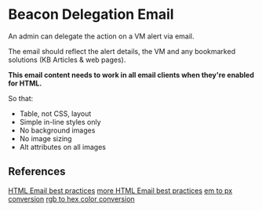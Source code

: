 Beacon Delegation Email
=======================

An admin can delegate the action on a VM alert via email.

The email should reflect the alert details, the VM and any bookmarked solutions (KB Articles & web pages).

**This email content needs to work in all email clients when they're enabled for HTML.**

So that:
* Table, not CSS, layout
* Simple in-line styles only
* No background images
* No image sizing
* Alt attributes on all images

References
----------
[HTML Email best practices](http://24ways.org/2009/rock-solid-html-emails/)
[more HTML Email best practices](http://net.tutsplus.com/tutorials/html-css-techniques/20-email-design-best-practices-and-resources-for-beginners/)
[em to px conversion](http://pxtoem.com/)
[rgb to hex color conversion](http://www.rgbtohex.net/)
